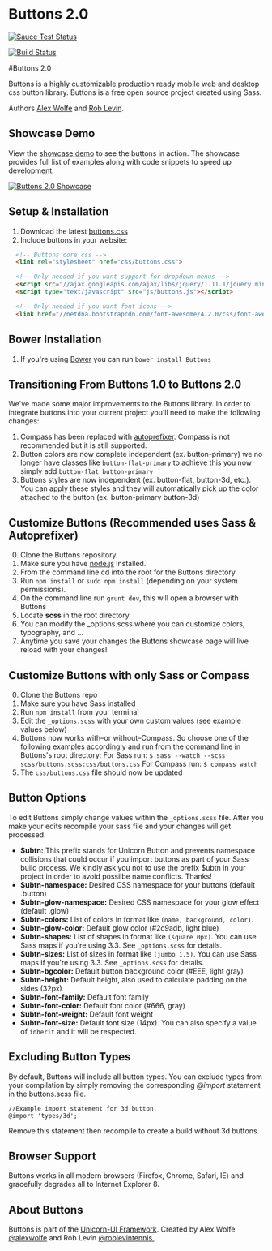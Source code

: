 # Buttons 2.0

[![Sauce Test Status](https://saucelabs.com/browser-matrix/unicornuirocks.svg)](https://saucelabs.com/u/unicornuirocks)

[![Build Status](https://travis-ci.org/alexwolfe/Buttons.svg?branch=buttons-2)](https://travis-ci.org/alexwolfe/Buttons)

#Buttons 2.0

Buttons is a highly customizable production ready mobile web and desktop css button library. Buttons is a free  open source project created using Sass.

Authors [Alex Wolfe](https://twitter.com/alexwolfe) and [Rob Levin](https://twitter.com/roblevintennis).

## Showcase Demo

View the  [showcase demo](http://unicorn-ui.com/buttons/) to see the buttons in action. The showcase provides full list of examples along with code snippets to speed up development.

[![Buttons 2.0 Showcase](https://www.dropbox.com/s/y9cbmxmih6uwrmm/buttons-showcase.png?dl=1 "Buttons 2.0 Showcase")](http://unicorn-ui.com/buttons/)



## Setup & Installation

1. Download the latest [buttons.css](http://unicorn-ui.com/buttons/showcase/css/buttons.css)
2. Include buttons in your website:

```html
  <!-- Buttons core css -->
  <link rel="stylesheet" href="css/buttons.css">

  <!-- Only needed if you want support for dropdown menus -->
  <script src="//ajax.googleapis.com/ajax/libs/jquery/1.11.1/jquery.min.js"></script>
  <script type="text/javascript" src="js/buttons.js"></script>

  <!-- Only needed if you want font icons -->
  <link href="//netdna.bootstrapcdn.com/font-awesome/4.2.0/css/font-awesome.css" rel="stylesheet">
```


## Bower Installation
1. If you're using [Bower](http://bower.io/) you can run  `bower install Buttons`

## Transitioning From Buttons 1.0 to Buttons 2.0
We've made some major improvements to the Buttons library. In order to integrate buttons into your current project you'll need to make the following changes:

1. Compass has been replaced with [autoprefixer](https://github.com/postcss/autoprefixer). Compass is not recommended but it is still supported.
2. Button colors are now complete independent (ex. button-primary) we no longer have classes like <code>button-flat-primary</code> to achieve this you now simply add <code>button-flat button-primary</code>
3. Buttons styles are now independent (ex. button-flat, button-3d, etc.). You can apply these styles and they will automatically pick up the color attached to the button (ex. button-primary button-3d)

## Customize Buttons (Recommended uses Sass & Autoprefixer)
0. Clone the Buttons repository.
0. Make sure you have [node.js](http://nodejs.org/) installed.
0. From the command line cd into the root for the Buttons directory
0. Run ```npm install``` or ```sudo npm install``` (depending on your system permissions).
0. On the command line run ```grunt dev```, this will open a browser with Buttons
0. Locate **scss** in the root directory
0. You can modify the _options.scss where you can customize colors, typography, and …
0. Anytime you save your changes the Buttons showcase page will live reload with your changes!

## Customize Buttons with only Sass or Compass
0. Clone the Buttons repo
0. Make sure you have Sass installed
0. Run `npm install` from your terminal
0. Edit the `_options.scss` with your own custom values (see example values below)
0. Buttons now works with–or without–Compass. So choose one of the following examples accordingly and run from the command line in Buttons's root directory:
  For Sass run: `$ sass --watch --scss scss/buttons.scss:css/buttons.css`
  For Compass run: `$ compass watch`
0. The `css/buttons.css` file should now be updated

## Button Options

To edit Buttons simply change values within the `_options.scss` file. After you make your edits recompile your sass file and your changes will get processed.

* **$ubtn:** This prefix stands for Unicorn Button and prevents namespace collisions that could occur if you import buttons as part of your Sass build process. We kindly ask you not to use the prefix $ubtn in your project in order to avoid possilbe name conflicts. Thanks!
* **$ubtn-namespace:**  Desired CSS namespace for your buttons (default .button)
* **$ubtn-glow-namespace:** Desired CSS namespace for your glow effect (default .glow)
* **$ubtn-colors:** List of colors in format like `(name, background, color)`.
* **$ubtn-glow-color:** Default glow color (#2c9adb, light blue)
* **$ubtn-shapes:** List of shapes in format like `(square 0px)`. You can use Sass maps if you're using 3.3. See `_options.scss` for details.
* **$ubtn-sizes:** List of sizes in format like `(jumbo 1.5)`. You can use Sass maps if you're using 3.3. See `_options.scss` for details.
* **$ubtn-bgcolor:** Default button background color (#EEE, light gray)
* **$ubtn-height:** Default height, also used to calculate padding on the sides (32px)
* **$ubtn-font-family:**  Default font family
* **$ubtn-font-color:** Default font color (#666, gray)
* **$ubtn-font-weight:** Default font weight
* **$ubtn-font-size:** Default font size (14px). You can also specify a value of `inherit` and it will be respected.


## Excluding Button Types

By default, Buttons will include all  button types. You can exclude types from your compilation by simply removing the corresponding *@import* statement in the buttons.scss file.

```shell
//Example import statement for 3d button.
@import 'types/3d';
```
Remove this statement then recompile to create a build without 3d buttons.

## Browser Support
Buttons works in all modern browsers (Firefox, Chrome, Safari, IE) and gracefully degrades all to Internet Explorer 8.


## About Buttons
Buttons is part of the [Unicorn-UI Framework](http://unicorn-ui.com). Created by Alex Wolfe [@alexwolfe](https://twitter.com/alexwolfe) and Rob Levin [@roblevintennis ](https://twitter.com/roblevintennis).
